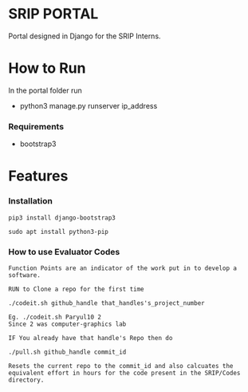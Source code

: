 # SRIP PORTAL


Portal designed in Django for the SRIP Interns.


# How to Run

In the portal folder run
  - python3 manage.py runserver ip_address
  

### Requirements

* bootstrap3

# Features

### Installation

``` 
pip3 install django-bootstrap3
```

``` 
sudo apt install python3-pip
```

### How to use Evaluator Codes

	Function Points are an indicator of the work put in to develop a software.

	RUN to Clone a repo for the first time

```
./codeit.sh github_handle that_handles's_project_number

Eg. ./codeit.sh Paryul10 2
Since 2 was computer-graphics lab
```

	IF You already have that handle's Repo then do
```
./pull.sh github_handle commit_id
```

	Resets the current repo to the commit_id and also calcuates the equivalent effort in hours for the code present in the SRIP/Codes directory.


